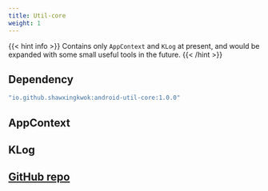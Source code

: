 ```yaml
---
title: Util-core
weight: 1
---
```


{{< hint info >}}
Contains only `AppContext` and `KLog` at present, 
and would be expanded with some small useful tools in the future.
{{< /hint >}}

## Dependency
```groovy
"io.github.shawxingkwok:android-util-core:1.0.0" 
```

## AppContext

## KLog

## <a href="https://github.com/ShawxingKwok/AndroidUtil" target="_blank">GitHub repo</a>